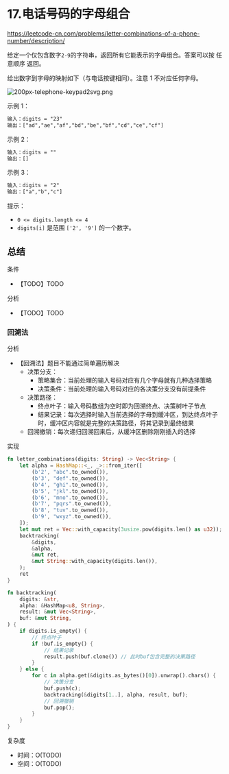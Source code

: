# 17.电话号码的字母组合

<https://leetcode-cn.com/problems/letter-combinations-of-a-phone-number/description/>

给定一个仅包含数字`2-9`的字符串，返回所有它能表示的字母组合。答案可以按 任意顺序 返回。

给出数字到字母的映射如下（与电话按键相同）。注意 1 不对应任何字母。

![200px-telephone-keypad2svg.png](https://assets.leetcode-cn.com/aliyun-lc-upload/uploads/2021/11/09/200px-telephone-keypad2svg.png)

示例 1：

```txt
输入：digits = "23"
输出：["ad","ae","af","bd","be","bf","cd","ce","cf"]
```

示例 2：

```txt
输入：digits = ""
输出：[]
```

示例 3：

```txt
输入：digits = "2"
输出：["a","b","c"]
```

提示：

- `0 <= digits.length <= 4`
- `digits[i]` 是范围 `['2', '9']` 的一个数字。

## 总结

条件

- 【TODO】TODO

分析

- 【TODO】TODO

### 回溯法

分析

- 【回溯法】题目不能通过简单遍历解决
  - 决策分支：
    - 策略集合：当前处理的输入号码对应有几个字母就有几种选择策略
    - 决策条件：当前处理的输入号码对应的各决策分支没有前提条件
  - 决策路径：
    - 终点叶子：输入号码数组为空时即为回溯终点、决策树叶子节点
    - 结果记录：每次选择时输入当前选择的字母到缓冲区，到达终点叶子时，缓冲区内容就是完整的决策路径，将其记录到最终结果
  - 回溯撤销：每次递归回溯回来后，从缓冲区删除刚刚插入的选择

实现

```rust
fn letter_combinations(digits: String) -> Vec<String> {
    let alpha = HashMap::<_, _>::from_iter([
        (b'2', "abc".to_owned()),
        (b'3', "def".to_owned()),
        (b'4', "ghi".to_owned()),
        (b'5', "jkl".to_owned()),
        (b'6', "mno".to_owned()),
        (b'7', "pqrs".to_owned()),
        (b'8', "tuv".to_owned()),
        (b'9', "wxyz".to_owned()),
    ]);
    let mut ret = Vec::with_capacity(3usize.pow(digits.len() as u32));
    backtracking(
        &digits,
        &alpha,
        &mut ret,
        &mut String::with_capacity(digits.len()),
    );
    ret
}

fn backtracking(
    digits: &str,
    alpha: &HashMap<u8, String>,
    result: &mut Vec<String>,
    buf: &mut String,
) {
    if digits.is_empty() {
        // 终点叶子
        if !buf.is_empty() {
            // 结果记录
            result.push(buf.clone()) // 此时buf包含完整的决策路径
        }
    } else {
        for c in alpha.get(&digits.as_bytes()[0]).unwrap().chars() {
            // 决策分支
            buf.push(c);
            backtracking(&digits[1..], alpha, result, buf);
            // 回溯撤销
            buf.pop();
        }
    }
}
```

复杂度

- 时间：O(TODO)
- 空间：O(TODO)
